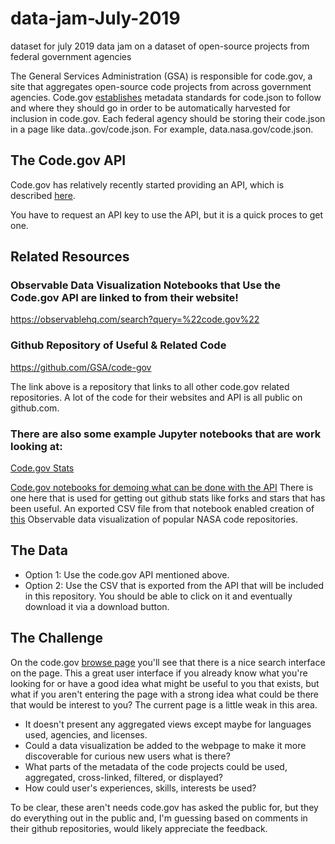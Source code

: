 # data-jam-July-2019
dataset for july 2019 data jam on a dataset of open-source projects from federal government agencies

The General Services Administration (GSA) is responsible for code.gov, a site that aggregates open-source code projects from across government agencies. Code.gov <a href="https://www.code.gov/about/compliance/inventory-code">establishes</a> metadata standards for code.json to follow and where they should go in order to be automatically harvested for inclusion in code.gov. Each federal agency should be storing their code.json in a page like data.<agency name>.gov/code.json. For example, data.nasa.gov/code.json. 

## The Code.gov API
Code.gov has relatively recently started providing an API, which is described <a href="https://developers.code.gov/basics.html"> here</a>.

You have to request an API key to use the API, but it is a quick proces to get one.

## Related Resources
### Observable Data Visualization Notebooks that Use the Code.gov API are linked to from their website!

https://observablehq.com/search?query=%22code.gov%22

### Github Repository of Useful & Related Code
https://github.com/GSA/code-gov

The link above is a repository that links to all other code.gov related repositories. A lot of the code for their websites and API is all public on github.com.

### There are also some example Jupyter notebooks that are work looking at:
 
<a href="https://github.com/GSA/code-gov-stats">Code.gov Stats</a>

<a href="https://github.com/GSA/code-gov-stats-jupyter-notebook"> Code.gov notebooks for demoing what can be done with the API</a> There is one here that is used for getting out github stats like forks and stars that has been useful. An exported CSV file from that notebook enabled creation of <a href="https://observablehq.com/@justingosses/public-engagement-with-nasas-open-source-code-projects-on-g">this</a> Observable data visualization of popular NASA code repositories. 

## The Data
- Option 1: Use the code.gov API mentioned above.
- Option 2: Use the CSV that is exported from the API that will be included in this repository. You should be able to click on it and eventually download it via a download button.

## The Challenge
On the code.gov <a href="https://www.code.gov/browse-projects?page=1&size=10&sort=data_quality">browse page</a> you'll see that there is a nice search interface on the page. This a great user interface if you already know what you're looking for or have a good idea what might be useful to you that exists, but what if you aren't entering the page with a strong idea what could be there that would be interest to you? The current page is a little weak in this area. 
- It doesn't present any aggregated views except maybe for languages used, agencies, and licenses. 
- Could a data visualization be added to the webpage to make it more discoverable for curious new users what is there?
- What parts of the metadata of the code projects could be used, aggregated, cross-linked, filtered, or displayed?
- How could user's experiences, skills, interests be used?

To be clear, these aren't needs code.gov has asked the public for, but they do everything out in the public and, I'm guessing based on comments in their github repositories, would likely appreciate the feedback. 

